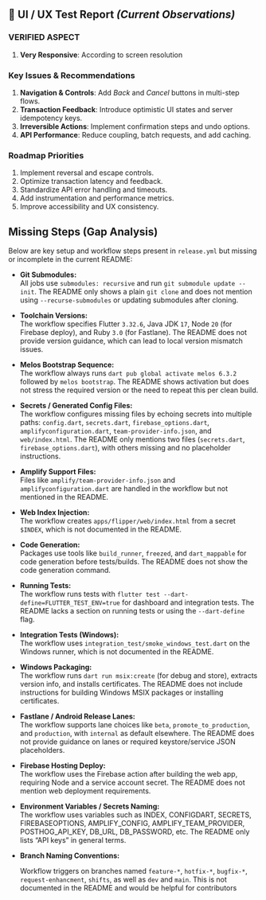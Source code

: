 ## 🧪 UI / UX Test Report *(Current Observations)*

### VERIFIED ASPECT
1. **Very Responsive**: According to screen resolution

### Key Issues & Recommendations

1. **Navigation & Controls**: Add *Back* and *Cancel* buttons in multi-step flows.
2. **Transaction Feedback**: Introduce optimistic UI states and server idempotency keys.
3. **Irreversible Actions**: Implement confirmation steps and undo options.
4. **API Performance**: Reduce coupling, batch requests, and add caching.

### Roadmap Priorities

1. Implement reversal and escape controls.
2. Optimize transaction latency and feedback.
3. Standardize API error handling and timeouts.
4. Add instrumentation and performance metrics.
5. Improve accessibility and UX consistency.


## Missing Steps (Gap Analysis)

Below are key setup and workflow steps present in `release.yml` but missing or incomplete in the current README:

- **Git Submodules:**  
  All jobs use `submodules: recursive` and run `git submodule update --init`. The README only shows a plain `git clone` and does not mention using `--recurse-submodules` or updating submodules after cloning.

- **Toolchain Versions:**  
  The workflow specifies Flutter `3.32.6`, Java JDK `17`, Node `20` (for Firebase deploy), and Ruby `3.0` (for Fastlane). The README does not provide version guidance, which can lead to local version mismatch issues.

- **Melos Bootstrap Sequence:**  
  The workflow always runs `dart pub global activate melos 6.3.2` followed by `melos bootstrap`. The README shows activation but does not stress the required version or the need to repeat this per clean build.

- **Secrets / Generated Config Files:**  
  The workflow configures missing files by echoing secrets into multiple paths: `config.dart`, `secrets.dart`, `firebase_options.dart`, `amplifyconfiguration.dart`, `team-provider-info.json`, and `web/index.html`. The README only mentions two files (`secrets.dart`, `firebase_options.dart`), with others missing and no placeholder instructions.

- **Amplify Support Files:**  
  Files like `amplify/team-provider-info.json` and `amplifyconfiguration.dart` are handled in the workflow but not mentioned in the README.

- **Web Index Injection:**  
  The workflow creates `apps/flipper/web/index.html` from a secret `$INDEX`, which is not documented in the README.

- **Code Generation:**  
  Packages use tools like `build_runner`, `freezed`, and `dart_mappable` for code generation before tests/builds. The README does not show the code generation command.

- **Running Tests:**  
  The workflow runs tests with `flutter test --dart-define=FLUTTER_TEST_ENV=true` for dashboard and integration tests. The README lacks a section on running tests or using the `--dart-define` flag.

- **Integration Tests (Windows):**  
  The workflow uses `integration_test/smoke_windows_test.dart` on the Windows runner, which is not documented in the README.

- **Windows Packaging:**  
  The workflow runs `dart run msix:create` (for debug and store), extracts version info, and installs certificates. The README does not include instructions for building Windows MSIX packages or installing certificates.

- **Fastlane / Android Release Lanes:**  
  The workflow supports lane choices like `beta`, `promote_to_production`, and `production`, with `internal` as default elsewhere. The README does not provide guidance on lanes or required keystore/service JSON placeholders.

- **Firebase Hosting Deploy:**  
  The workflow uses the Firebase action after building the web app, requiring Node and a service account secret. The README does not mention web deployment requirements.

- **Environment Variables / Secrets Naming:**  
  The workflow uses variables such as INDEX, CONFIGDART, SECRETS, FIREBASEOPTIONS, AMPLIFY_CONFIG, AMPLIFY_TEAM_PROVIDER, POSTHOG_API_KEY, DB_URL, DB_PASSWORD, etc. The README only lists “API keys” in general terms.

- **Branch Naming Conventions:** 
 
  Workflow triggers on branches named `feature-*`, `hotfix-*`, `bugfix-*`, `request-enhancment`, `shifts`, as well as `dev` and `main`. This is not documented in the README and would be helpful for contributors